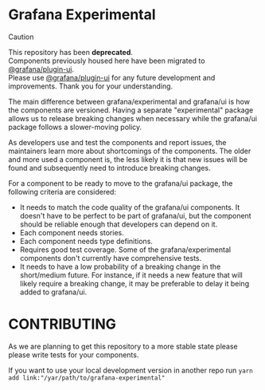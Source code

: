 # Grafana Experimental

> [!CAUTION]  
> This repository has been **deprecated**.  
> Components previously housed here have been migrated to [@grafana/plugin-ui](https://github.com/grafana/plugin-ui).  
> Please use [@grafana/plugin-ui](https://github.com/grafana/plugin-ui) for any future development and improvements. Thank you for your understanding.

The main difference between grafana/experimental and grafana/ui is how the components are versioned. Having a separate "experimental" package allows us to release breaking changes when necessary while the grafana/ui package follows a slower-moving policy.

As developers use and test the components and report issues, the maintainers learn more about shortcomings of the components. The older and more used a component is, the less likely it is that new issues will be found and subsequently need to introduce breaking changes.

For a component to be ready to move to the grafana/ui package, the following criteria are considered:

- It needs to match the code quality of the grafana/ui components. It doesn't have to be perfect to be part of grafana/ui, but the component should be reliable enough that developers can depend on it.
- Each component needs stories.
- Each component needs type definitions.
- Requires good test coverage. Some of the grafana/experimental components don't currently have comprehensive tests.
- It needs to have a low probability of a breaking change in the short/medium future. For instance, if it needs a new feature that will likely require a breaking change, it may be preferable to delay it being added to grafana/ui.

# CONTRIBUTING

As we are planning to get this repository to a more stable state please please write tests for your components.

If you want to use your local development version in another repo run `yarn add link:"/yar/path/to/grafana-experimental"`
